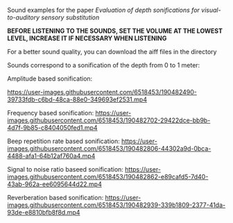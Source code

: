 Sound examples for the paper _Evaluation of depth sonifications for visual-to-auditory sensory substitution_

**BEFORE LISTENING TO THE SOUNDS, SET THE VOLUME AT THE LOWEST LEVEL, INCREASE IT IF NECESSARY WHEN LISTENING**

For a better sound quality, you can download the aiff files in the directory

Sounds correspond to a sonification of the depth from 0 to 1 meter:

Amplitude based sonification:

https://user-images.githubusercontent.com/6518453/190482490-39733fdb-c6bd-48ca-88e0-349693ef2531.mp4

Frequency based sonification:
https://user-images.githubusercontent.com/6518453/190482702-29422dce-bb9b-4d7f-9b85-c8404050fed1.mp4

Beep repetition rate based sonification:
https://user-images.githubusercontent.com/6518453/190482806-44302a9d-0bca-4488-afa1-64b12af760a4.mp4

Signal to noise ratio baseed sonification:
https://user-images.githubusercontent.com/6518453/190482862-e89cafd5-7d40-43ab-962a-ee6095644d22.mp4

Reverberation based sonification:
https://user-images.githubusercontent.com/6518453/190482939-339b1809-2377-41da-93de-e8810bfb8f8d.mp4




